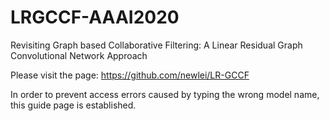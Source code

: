 # LRGCCF-AAAI2020

Revisiting Graph based Collaborative Filtering: A Linear Residual Graph Convolutional Network Approach

Please visit the page: https://github.com/newlei/LR-GCCF

In order to prevent access errors caused by typing the wrong model name, this guide page is established.
